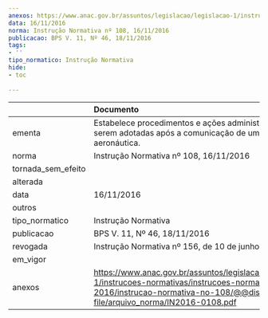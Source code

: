 ```yaml
---
anexos: https://www.anac.gov.br/assuntos/legislacao/legislacao-1/instrucoes-normativas/instrucoes-normativas-2016/instrucao-normativa-no-108/@@display-file/arquivo_norma/IN2016-0108.pdf
data: 16/11/2016
norma: Instrução Normativa nº 108, 16/11/2016
publicacao: BPS V. 11, Nº 46, 18/11/2016
tags:
- ''
tipo_normatico: Instrução Normativa
hide: 
- toc 
 
---
```


|                    | Documento                                                                                                                                                                         |
|:-------------------|:----------------------------------------------------------------------------------------------------------------------------------------------------------------------------------|
| ementa             | Estabelece procedimentos e ações administrativas a serem adotadas após a comunicação de uma ocorrência aeronáutica.                                                               |
| norma              | Instrução Normativa nº 108, 16/11/2016                                                                                                                                            |
| tornada_sem_efeito |                                                                                                                                                                                   |
| alterada           |                                                                                                                                                                                   |
| data               | 16/11/2016                                                                                                                                                                        |
| outros             |                                                                                                                                                                                   |
| tipo_normatico     | Instrução Normativa                                                                                                                                                               |
| publicacao         | BPS V. 11, Nº 46, 18/11/2016                                                                                                                                                      |
| revogada           | Instrução Normativa nº 156, de 10 de junho de 2020.                                                                                                                               |
| em_vigor           |                                                                                                                                                                                   |
| anexos             | https://www.anac.gov.br/assuntos/legislacao/legislacao-1/instrucoes-normativas/instrucoes-normativas-2016/instrucao-normativa-no-108/@@display-file/arquivo_norma/IN2016-0108.pdf |